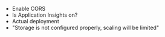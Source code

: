 * Enable CORS
* Is Application Insights on?
* Actual deployment
* "Storage is not configured properly, scaling will be limited"